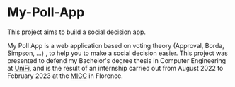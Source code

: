 # My-Poll-App
This project aims to build a social decision app. 


My Poll App is a web application based on voting theory (Approval, Borda, Simpson, ...) , to help you to make a social decision easier.
This project was presented to defend my Bachelor's degree thesis in Computer Engineering at [UniFi](https://www.unifi.it/), and is the result of an internship carried out from August 2022 to February 2023 at the [MICC](http://www.micc.unifi.it/) in Florence.
